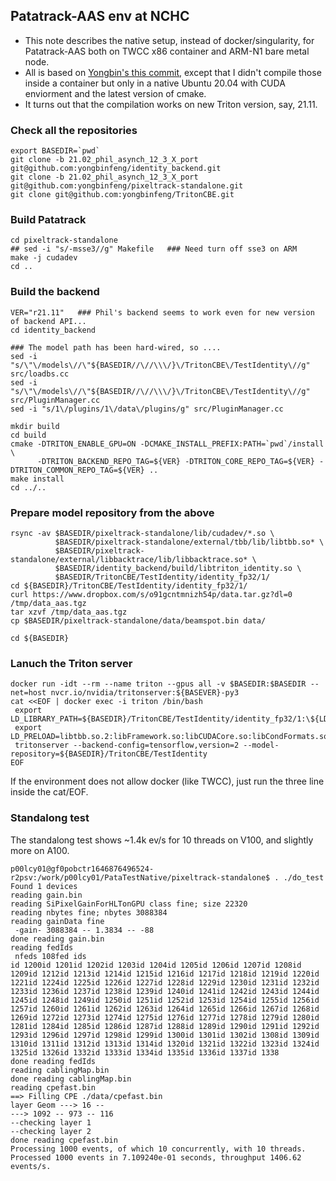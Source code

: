 ## Patatrack-AAS env at NCHC

- This note describes the native setup, instead of docker/singularity, for Patatrack-AAS both on TWCC x86 container and ARM-N1 bare metal node. 
- All is based on [Yongbin's this commit](https://github.com/yongbinfeng/TritonCBE/tree/42495f5ac14647c902cef48aa72dfeecfbd708af), except that I didn't compile those inside a container but only in a native Ubuntu 20.04 with CUDA enviorment and the latest version of cmake. 
- It turns out that the compilation works on new Triton version, say, 21.11. 

### Check all the repositories
```
export BASEDIR=`pwd`
git clone -b 21.02_phil_asynch_12_3_X_port git@github.com:yongbinfeng/identity_backend.git
git clone -b 21.02_phil_asynch_12_3_X_port git@github.com:yongbinfeng/pixeltrack-standalone.git
git clone git@github.com:yongbinfeng/TritonCBE.git
```

### Build Patatrack
```
cd pixeltrack-standalone
## sed -i "s/-msse3//g" Makefile   ### Need turn off sse3 on ARM
make -j cudadev
cd ..
```

### Build the backend
```
VER="r21.11"   ### Phil's backend seems to work even for new version of backend API... 
cd identity_backend

### The model path has been hard-wired, so ....
sed -i "s/\"\/models\//\"${BASEDIR//\//\\\/}\/TritonCBE\/TestIdentity\//g" src/loadbs.cc
sed -i "s/\"\/models\//\"${BASEDIR//\//\\\/}\/TritonCBE\/TestIdentity\//g" src/PluginManager.cc
sed -i "s/1\/plugins/1\/data\/plugins/g" src/PluginManager.cc

mkdir build
cd build
cmake -DTRITON_ENABLE_GPU=ON -DCMAKE_INSTALL_PREFIX:PATH=`pwd`/install \
      -DTRITON_BACKEND_REPO_TAG=${VER} -DTRITON_CORE_REPO_TAG=${VER} -DTRITON_COMMON_REPO_TAG=${VER} ..
make install
cd ../..
```

### Prepare model repository from the above
```
rsync -av $BASEDIR/pixeltrack-standalone/lib/cudadev/*.so \
          $BASEDIR/pixeltrack-standalone/external/tbb/lib/libtbb.so* \
          $BASEDIR/pixeltrack-standalone/external/libbacktrace/lib/libbacktrace.so* \
          $BASEDIR/identity_backend/build/libtriton_identity.so \
          $BASEDIR/TritonCBE/TestIdentity/identity_fp32/1/
cd ${BASEDIR}/TritonCBE/TestIdentity/identity_fp32/1/
curl https://www.dropbox.com/s/o91gcntmnizh54p/data.tar.gz?dl=0 /tmp/data_aas.tgz 
tar xzvf /tmp/data_aas.tgz
cp $BASEDIR/pixeltrack-standalone/data/beamspot.bin data/

cd ${BASEDIR}
```

### Lanuch the Triton server
```
docker run -idt --rm --name triton --gpus all -v $BASEDIR:$BASEDIR --net=host nvcr.io/nvidia/tritonserver:${BASEVER}-py3
cat <<EOF | docker exec -i triton /bin/bash
 export LD_LIBRARY_PATH=${BASEDIR}/TritonCBE/TestIdentity/identity_fp32/1:\${LD_LIBRARY_PATH}
 export LD_PRELOAD=libtbb.so.2:libFramework.so:libCUDACore.so:libCondFormats.so:libCUDADataFormats.so:pluginBeamSpotProd
 tritonserver --backend-config=tensorflow,version=2 --model-repository=${BASEDIR}/TritonCBE/TestIdentity
EOF
```
If the environment does not allow docker (like TWCC), just run the three line inside the cat/EOF. 

### Standalong test
The standalong test shows ~1.4k ev/s for 10 threads on V100, and slightly more on A100.
```
p00lcy01@gf0pobctr1646876496524-r2psv:/work/p00lcy01/PataTestNative/pixeltrack-standalone$ . ./do_test
Found 1 devices
reading gain.bin
reading SiPixelGainForHLTonGPU class fine; size 22320
reading nbytes fine; nbytes 3088384
reading gainData fine
 -gain- 3088384 -- 1.3834 -- -88
done reading gain.bin
reading fedIds
 nfeds 108fed ids
id 1200id 1201id 1202id 1203id 1204id 1205id 1206id 1207id 1208id 1209id 1212id 1213id 1214id 1215id 1216id 1217id 1218id 1219id 1220id 1221id 1224id 1225id 1226id 1227id 1228id 1229id 1230id 1231id 1232id 1233id 1236id 1237id 1238id 1239id 1240id 1241id 1242id 1243id 1244id 1245id 1248id 1249id 1250id 1251id 1252id 1253id 1254id 1255id 1256id 1257id 1260id 1261id 1262id 1263id 1264id 1265id 1266id 1267id 1268id 1269id 1272id 1273id 1274id 1275id 1276id 1277id 1278id 1279id 1280id 1281id 1284id 1285id 1286id 1287id 1288id 1289id 1290id 1291id 1292id 1293id 1296id 1297id 1298id 1299id 1300id 1301id 1302id 1308id 1309id 1310id 1311id 1312id 1313id 1314id 1320id 1321id 1322id 1323id 1324id 1325id 1326id 1332id 1333id 1334id 1335id 1336id 1337id 1338
done reading fedIds
reading cablingMap.bin
done reading cablingMap.bin
reading cpefast.bin
==> Filling CPE ./data/cpefast.bin
layer Geom ---> 16 --
---> 1092 -- 973 -- 116
--checking layer 1
--checking layer 2
done reading cpefast.bin
Processing 1000 events, of which 10 concurrently, with 10 threads.
Processed 1000 events in 7.109240e-01 seconds, throughput 1406.62 events/s.
```
